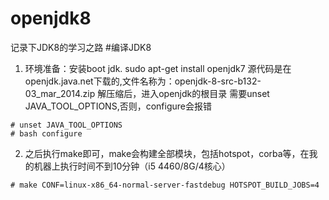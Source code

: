 # openjdk8
记录下JDK8的学习之路
#编译JDK8
1. 环境准备：安装boot jdk. sudo apt-get install openjdk7
源代码是在openjdk.java.net下载的,文件名称为：openjdk-8-src-b132-03_mar_2014.zip
解压缩后，进入openjdk的根目录
需要unset JAVA_TOOL_OPTIONS,否则，configure会报错
``` 
# unset JAVA_TOOL_OPTIONS
# bash configure
```

2. 之后执行make即可，make会构建全部模块，包括hotspot，corba等，在我的机器上执行时间不到10分钟（i5 4460/8G/4核心）
```
# make CONF=linux-x86_64-normal-server-fastdebug HOTSPOT_BUILD_JOBS=4
```
